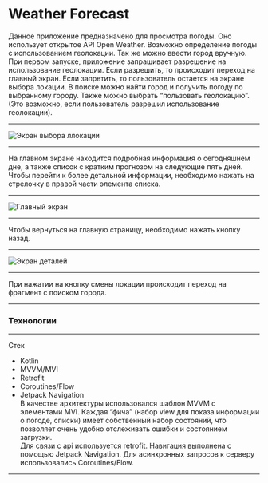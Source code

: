 # Weather Forecast
Данное приложение предназначено для просмотра погоды. Оно использует открытое API Open Weather. Возможно определение погоды с использованием геолокации. Так же можно ввести город вручную.    
При первом запуске, приложение запрашивает разрешение на использование геолокации. Если разрешить, то происходит переход на главный экран. Если запретить, то пользователь остается на экране выбора локации. В поиске можно найти город и получить погоду по выбранному городу. Также можно выбрать “пользовать геолокацию”. (Это возможно, если пользователь разрешил использование геолокации).    
____
![Экран выбора ллокации](https://user-images.githubusercontent.com/71686887/132749309-87b26bd8-4ef6-468b-90e1-449f6df71d22.jpg)      
____
На главном экране находится подробная информация о сегодняшнем дне, а также список с кратким прогнозом на следующие пять дней. Чтобы перейти к более детальной информации, необходимо нажать на стрелочку в правой части элемента списка.       
____
![Главный экран](https://user-images.githubusercontent.com/71686887/132749451-c28a68a3-d9dd-4d9e-add8-3dde7f4dfe4b.jpg)    
____
Чтобы вернуться на главную страницу, необходимо нажать кнопку назад.     
____
![Экран деталей](https://user-images.githubusercontent.com/71686887/132749423-f30f9005-4252-4a71-a5ac-542a6fec7517.jpg)    
____
При нажатии на кнопку смены локации происходит переход на фрагмент с поиском города.    
____
### Технологии    
____
Стек    
- Kotlin
- MVVM/MVI
- Retrofit
- Coroutines/Flow
- Jetpack Navigation    
В качестве архитектуры использовался шаблон MVVM с элементами MVI. Каждая “фича” (набор view для показа информации о погоде, списки) имеет собственный набор состояний, что позволяет очень удобно отслеживать ошибки и состоянием загрузки.    
Для связи с api используется retrofit. Навигация выполнена с помощью Jetpack Navigation. Для асинхронных запросов к серверу использовались Coroutines/Flow.
____
